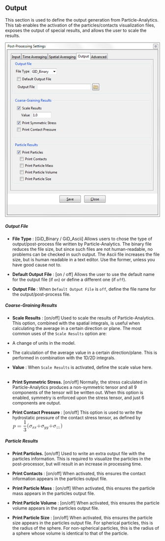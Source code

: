 ## Output

This section is used to define the output generation from Particle-Analytics. This tab enables the activation of the particles/contacts visualization files, exposes the output of special results, and allows the user to scale the results.

![Post-Processing Settings: Output](img/postProSettingsOutputTab.png)

##### Output File

* **File Type** : [GiD\_Binary / GiD\_Ascii] Allows users to chose the type of output/post-process file written by Particle-Analytics.  The binary file reduces the file size, but since such files are not human-readable, no problems can be checked in such output. The Ascii file increases the file size, but is human readable in a text editor. Use the former, unless you have good cause not to.

* **Default Output File** : [on / off] Allows the user to use the default name for the output file (if `on`) or define a different one (if `off`).

* **Output File** : When `Default Output File` is `off`, define the file name for the output/post-process
file.

##### Coarse-Graining Results

* **Scale Results** : [on/off] Used to scale the results of Particle-Analytics. This option, combined with the spatial integrals, is useful when calculating the average in a certain direction or plane. The most common uses of the `Scale Results` option are:
 - A change of units in the model.

 - The calculation of the average value in a certain direction/plane. This is performed in combination with the 1D/2D integrals.

 - **Value** : When `Scale Results` is activated, define the scale value here.<br><br>

* **Print Symmetric Stress.** [on/off] Normally, the stress calculated in Particle-Analytics produces a non-symmetric tensor and all 9 components of the tensor will be written out. When this option is enabled, symmetry is enforced upon the stress tensor, and just 6 components are output.

* **Print Contact Pressure** : [on/off] This option is used to write the hydrostatic pressure of the contact stress tensor, as defined by ![Hydrostatic pressure, defined](img/Eqn_Pressure.png)

##### Particle Results

* **Print Particles.** [on/off] Used to write an extra output file with the particles information. This is required to visualize the particles in the post-processor, but will result in an increase in processing time.

 - **Print Contacts** : [on/off] When activated, this ensures the contact information appears in the particles output file.

 - **Print Particle Mass** : [on/off] When activated, this ensures the particle mass appears in the particles output file.

 - **Print Particle Volume** : [on/off] When activated, this ensures the particle volume appears in the particles output file.

 - **Print Particle Size** : [on/off] When activated, this ensures the particle size appears in the particles output file. For spherical particles, this is the radius of the sphere.  For non-spherical particles, this is the radius of a sphere whose volume is identical to that of the particle.








